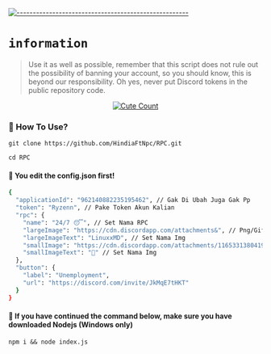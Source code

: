 [![-----------------------------------------------------](https://raw.githubusercontent.com/andreasbm/readme/master/assets/lines/colored.png)](#table-of-contents)

# `information`
> Use it as well as possible, remember that this script does not rule out the possibility of banning your account, so you should know, this is beyond our responsibility. Oh yes, never put Discord tokens in the public repository code. 
<p align="center">
<a href="https://saweria.co/YUSUP909"><img alt="Cute Count" src="https://github-readme-stats.vercel.app/api?username=NeastooID&theme=tokyonight&show_icons=true"/></a>
</p>

### 📮 How To Use?
```
git clone https://github.com/HindiaFtNpc/RPC.git
```
```
cd RPC
```
#### 🔰 You edit the config.json first!
```sh
{
  "applicationId": "962140882235195462", // Gak Di Ubah Juga Gak Pp
  "token": "Ryzenn", // Pake Token Akun Kalian
  "rpc": {
    "name": "24/7 😴", // Set Nama RPC
    "largeImage": "https://cdn.discordapp.com/attachments&", // Png/Gif Isis Memakai Url Cdn Discord
    "largeImageText": "LinuxxMD", // Set Nama Img
    "smallImage": "https://cdn.discordapp.com/attachments/1165331380419448874/1174799267001532586/verified.gif", // Png/Gif SamaAja
    "smallImageText": "🍉" // Set Nama Img
  },
  "button": {
    "label": "Unemployment",
    "url": "https://discord.com/invite/JkMqE7tHKT"
  }
}
```
#### 🔰 If you have continued the command below, make sure you have downloaded Nodejs (Windows only) 
```
npm i && node index.js
```
